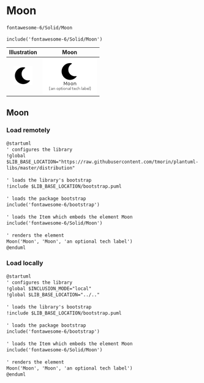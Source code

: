 # Moon


```text
fontawesome-6/Solid/Moon
```

```text
include('fontawesome-6/Solid/Moon')
```



| Illustration | Moon |
| :---: | :---: |
| ![illustration for Illustration](../../fontawesome-6/Solid/Moon.png) | ![illustration for Moon](../../fontawesome-6/Solid/Moon.Local.png) |




## Moon

### Load remotely
```plantuml
@startuml
' configures the library
!global $LIB_BASE_LOCATION="https://raw.githubusercontent.com/tmorin/plantuml-libs/master/distribution"

' loads the library's bootstrap
!include $LIB_BASE_LOCATION/bootstrap.puml

' loads the package bootstrap
include('fontawesome-6/bootstrap')

' loads the Item which embeds the element Moon
include('fontawesome-6/Solid/Moon')

' renders the element
Moon('Moon', 'Moon', 'an optional tech label')
@enduml
```

### Load locally
```plantuml
@startuml
' configures the library
!global $INCLUSION_MODE="local"
!global $LIB_BASE_LOCATION="../.."

' loads the library's bootstrap
!include $LIB_BASE_LOCATION/bootstrap.puml

' loads the package bootstrap
include('fontawesome-6/bootstrap')

' loads the Item which embeds the element Moon
include('fontawesome-6/Solid/Moon')

' renders the element
Moon('Moon', 'Moon', 'an optional tech label')
@enduml
```

